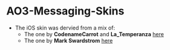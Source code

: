 # AO3-Messaging-Skins

* The iOS skin was dervied from a mix of:
  * The one by **CodenameCarrot** and **La_Temperanza** [here](https://archiveofourown.org/works/6434845/chapters/14729722)
  * The one by **Mark Swardstrom** [here](https://codepen.io/swards/pen/gxQmbj)

<!--- * The WhatsApp skin was created by **ran_a_dom** [here](https://archiveofourown.org/works/15842043/chapters/36893073) --->
